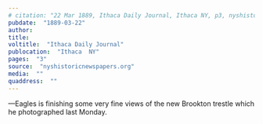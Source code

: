 ```yaml
---
# citation: "22 Mar 1889, Ithaca Daily Journal, Ithaca NY, p3, nyshistoricnewspapers.org."
pubdate:  "1889-03-22"
author: 
title: 
voltitle:  "Ithaca Daily Journal"
publocation:  "Ithaca  NY"
pages:  "3"
source:  "nyshistoricnewspapers.org"
media:  ""
quaddress:  ""
---
```

—Eagles is finishing some very fine views of the new Brookton trestle which he photographed last Monday.

